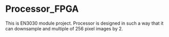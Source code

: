 # Processor_FPGA
This is EN3030 module project. Processor is designed in such a way that it can downsample and multiple of 256 pixel images by 2.
